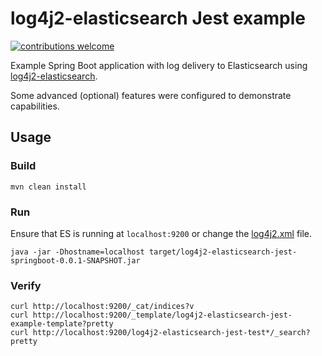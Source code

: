 # log4j2-elasticsearch Jest example

[![contributions welcome](https://img.shields.io/badge/contributions-welcome-brightgreen.svg?style=flat)](https://github.com/rfoltyns/log4j2-elasticsearch)

Example Spring Boot application with log delivery to Elasticsearch using [log4j2-elasticsearch](https://github.com/rfoltyns/log4j2-elasticsearch).

Some advanced (optional) features were configured to demonstrate capabilities.

## Usage

### Build
```shell
mvn clean install
```

### Run

Ensure that ES is running at `localhost:9200` or change the [log4j2.xml](https://github.com/rfoltyns/log4j2-elasticsearch-examples/blob/master/log4j2-elasticsearch-jest-springboot/src/main/resources/log4j2.xml) file.

```shell
java -jar -Dhostname=localhost target/log4j2-elasticsearch-jest-springboot-0.0.1-SNAPSHOT.jar
```

### Verify

```shell
curl http://localhost:9200/_cat/indices?v
curl http://localhost:9200/_template/log4j2-elasticsearch-jest-example-template?pretty
curl http://localhost:9200/log4j2-elasticsearch-jest-test*/_search?pretty
```


